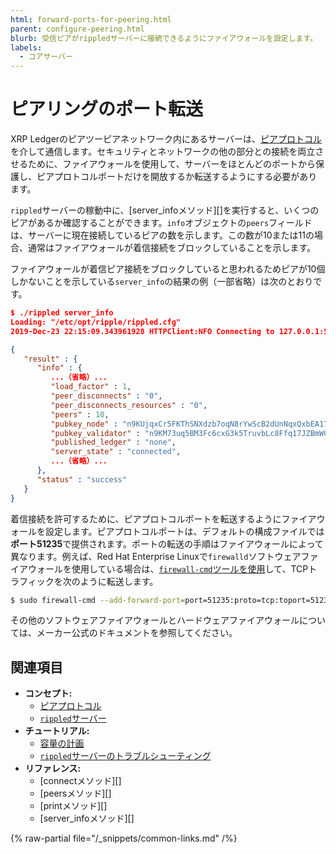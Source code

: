 ```yaml
---
html: forward-ports-for-peering.html
parent: configure-peering.html
blurb: 受信ピアがrippledサーバーに接続できるようにファイアウォールを設定します。
labels:
  - コアサーバー
---
```

# ピアリングのポート転送

XRP Ledgerのピアツーピアネットワーク内にあるサーバーは、[ピアプロトコル](../../../concepts/networks-and-servers/peer-protocol.md)を介して通信します。セキュリティとネットワークの他の部分との接続を両立させるために、ファイアウォールを使用して、サーバーをほとんどのポートから保護し、ピアプロトコルポートだけを開放するか転送するようにする必要があります。

`rippled`サーバーの稼動中に、[server_infoメソッド][]を実行すると、いくつのピアがあるか確認することができます。`info`オブジェクトの`peers`フィールドは、サーバーに現在接続しているピアの数を示します。この数が10または11の場合、通常はファイアウォールが着信接続をブロックしていることを示します。

ファイアウォールが着信ピア接続をブロックしていると思われるためピアが10個しかないことを示している`server_info`の結果の例（一部省略）は次のとおりです。

```json
$ ./rippled server_info
Loading: "/etc/opt/ripple/rippled.cfg"
2019-Dec-23 22:15:09.343961928 HTTPClient:NFO Connecting to 127.0.0.1:5005

{
   "result" : {
      "info" : {
         ...（省略）...
         "load_factor" : 1,
         "peer_disconnects" : "0",
         "peer_disconnects_resources" : "0",
         "peers" : 10,
         "pubkey_node" : "n9KUjqxCr5FKThSNXdzb7oqN8rYwScB2dUnNqxQxbEA17JkaWy5x",
         "pubkey_validator" : "n9KM73uq5BM3Fc6cxG3k5TruvbLc8Ffq17JZBmWC4uP4csL4rFST",
         "published_ledger" : "none",
         "server_state" : "connected",
         ...（省略）...
      },
      "status" : "success"
   }
}
```

着信接続を許可するために、ピアプロトコルポートを転送するようにファイアウォールを設定します。ピアプロトコルポートは、デフォルトの構成ファイルでは**ポート51235**で提供されます。ポートの転送の手順はファイアウォールによって異なります。例えば、Red Hat Enterprise Linuxで`firewalld`ソフトウェアファイアウォールを使用している場合は、[`firewall-cmd`ツールを使用](https://access.redhat.com/documentation/en-us/red_hat_enterprise_linux/7/html/security_guide/sec-port_forwarding)して、TCPトラフィックを次のように転送します。

```sh
$ sudo firewall-cmd --add-forward-port=port=51235:proto=tcp:toport=51235
```

その他のソフトウェアファイアウォールとハードウェアファイアウォールについては、メーカー公式のドキュメントを参照してください。


## 関連項目

- **コンセプト:**
  - [ピアプロトコル](../../../concepts/networks-and-servers/peer-protocol.md)
  - [`rippled`サーバー](../../../concepts/networks-and-servers/index.md)
- **チュートリアル:**
  - [容量の計画](../../installation/capacity-planning.md)
  - [`rippled`サーバーのトラブルシューティング](../../troubleshooting/index.md)
- **リファレンス:**
  - [connectメソッド][]
  - [peersメソッド][]
  - [printメソッド][]
  - [server_infoメソッド][]

{% raw-partial file="/_snippets/common-links.md" /%}
